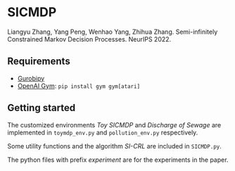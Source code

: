 # SICMDP
Liangyu Zhang, Yang Peng, Wenhao Yang, Zhihua Zhang. Semi-infinitely Constrained Markov Decision Processes. NeurIPS 2022.

## Requirements

* [Gurobipy](https://www.gurobi.com/)
* [OpenAI Gym](https://gym.openai.com/): ```pip install gym gym[atari]```

## Getting started

The customized environments *Toy SICMDP* and *Discharge of Sewage* are implemented in `toymdp_env.py` and `pollution_env.py` respectively.

Some utility functions and the algorithm *SI-CRL* are included in `SICMDP.py`.

The python files with prefix *experiment* are for the experiments in the paper.
